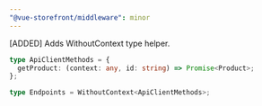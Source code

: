 ```yaml
---
"@vue-storefront/middleware": minor
---
```


[ADDED] Adds WithoutContext type helper.

```ts
type ApiClientMethods = {
  getProduct: (context: any, id: string) => Promise<Product>;
};

type Endpoints = WithoutContext<ApiClientMethods>;
```
